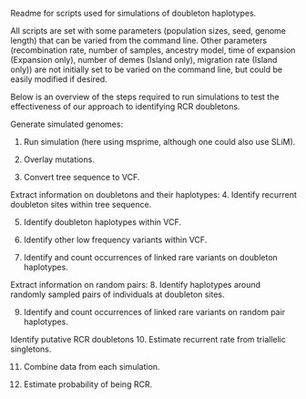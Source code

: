 Readme for scripts used for simulations of doubleton haplotypes.

All scripts are set with some parameters (population sizes, seed, genome length) that can be varied from the command line. Other parameters (recombination rate, number of samples, ancestry model, time of expansion (Expansion only), number of demes (Island only), migration rate (Island only)) are not initially set to be varied on the command line, but could be easily modified if desired.

Below is an overview of the steps required to run simulations to test the effectiveness of our approach to identifying RCR doubletons.

Generate simulated genomes:
1. Run simulation (here using msprime, although one could also use SLiM).

2. Overlay mutations.

3. Convert tree sequence to VCF.

Extract information on doubletons and their haplotypes:
4. Identify recurrent doubleton sites within tree sequence.

5. Identify doubleton haplotypes within VCF.

6. Identify other low frequency variants within VCF.

7. Identify and count occurrences of linked rare variants on doubleton haplotypes.

Extract information on random pairs:
8. Identify haplotypes around randomly sampled pairs of individuals at doubleton sites.

9. Identify and count occurrences of linked rare variants on random pair haplotypes.

Identify putative RCR doubletons
10. Estimate recurrent rate from triallelic singletons.

11. Combine data from each simulation.

11. Estimate probability of being RCR.

